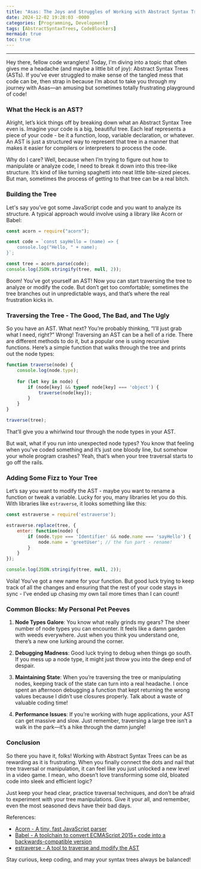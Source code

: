 ```yaml
---
title: "Asas: The Joys and Struggles of Working with Abstract Syntax Trees"
date: 2024-12-02 19:28:03 -0000
categories: [Programming, Development]
tags: [AbstractSyntaxTrees, CodeBlockers]
mermaid: true
toc: true
---
```


---

Hey there, fellow code wranglers! Today, I'm diving into a topic that often gives me a headache (and maybe a little bit of joy): Abstract Syntax Trees (ASTs). If you've ever struggled to make sense of the tangled mess that code can be, then strap in because I’m about to take you through my journey with Asas—an amusing but sometimes totally frustrating playground of code!

### What the Heck is an AST?

Alright, let’s kick things off by breaking down what an Abstract Syntax Tree even is. Imagine your code is a big, beautiful tree. Each leaf represents a piece of your code - be it a function, loop, variable declaration, or whatever. An AST is just a structured way to represent that tree in a manner that makes it easier for compilers or interpreters to process the code. 

Why do I care? Well, because when I’m trying to figure out how to manipulate or analyze code, I need to break it down into this tree-like structure. It’s kind of like turning spaghetti into neat little bite-sized pieces. But man, sometimes the process of getting to that tree can be a real bitch.

### Building the Tree

Let's say you’ve got some JavaScript code and you want to analyze its structure. A typical approach would involve using a library like Acorn or Babel:

```javascript
const acorn = require("acorn");

const code = `const sayHello = (name) => {
    console.log("Hello, " + name);
}`;

const tree = acorn.parse(code);
console.log(JSON.stringify(tree, null, 2));
```

Boom! You’ve got yourself an AST! Now you can start traversing the tree to analyze or modify the code. But don’t get too comfortable; sometimes the tree branches out in unpredictable ways, and that’s where the real frustration kicks in.

### Traversing the Tree - The Good, The Bad, and The Ugly

So you have an AST. What next? You’re probably thinking, “I’ll just grab what I need, right?” Wrong! Traversing an AST can be a hell of a ride. There are different methods to do it, but a popular one is using recursive functions. Here’s a simple function that walks through the tree and prints out the node types:

```javascript
function traverse(node) {
    console.log(node.type);
    
    for (let key in node) {
        if (node[key] && typeof node[key] === 'object') {
            traverse(node[key]);
        }
    }
}

traverse(tree);
```

That’ll give you a whirlwind tour through the node types in your AST. 

But wait, what if you run into unexpected node types? You know that feeling when you've coded something and it’s just one bloody line, but somehow your whole program crashes? Yeah, that’s when your tree traversal starts to go off the rails. 

### Adding Some Fizz to Your Tree

Let’s say you want to modify the AST - maybe you want to rename a function or tweak a variable. Lucky for you, many libraries let you do this. With libraries like `estraverse`, it looks something like this:

```javascript
const estraverse = require('estraverse');

estraverse.replace(tree, {
    enter: function(node) {
        if (node.type === 'Identifier' && node.name === 'sayHello') {
            node.name = 'greetUser'; // the fun part - rename!
        }
    }
});

console.log(JSON.stringify(tree, null, 2));
```

Voila! You’ve got a new name for your function. But good luck trying to keep track of all the changes and ensuring that the rest of your code stays in sync - I’ve ended up chasing my own tail more times than I can count!

### Common Blocks: My Personal Pet Peeves

1. **Node Types Galore**: You know what really grinds my gears? The sheer number of node types you can encounter. It feels like a damn garden with weeds everywhere. Just when you think you understand one, there’s a new one lurking around the corner.

2. **Debugging Madness**: Good luck trying to debug when things go south. If you mess up a node type, it might just throw you into the deep end of despair. 

3. **Maintaining State**: When you’re traversing the tree or manipulating nodes, keeping track of the state can turn into a real headache. I once spent an afternoon debugging a function that kept returning the wrong values because I didn’t use closures properly. Talk about a waste of valuable coding time!

4. **Performance Issues**: If you’re working with huge applications, your AST can get massive and slow. Just remember, traversing a large tree isn’t a walk in the park—it’s a hike through the damn jungle!

### Conclusion

So there you have it, folks! Working with Abstract Syntax Trees can be as rewarding as it is frustrating. When you finally connect the dots and nail that tree traversal or manipulation, it can feel like you just unlocked a new level in a video game. I mean, who doesn’t love transforming some old, bloated code into sleek and efficient logic?

Just keep your head clear, practice traversal techniques, and don’t be afraid to experiment with your tree manipulations. Give it your all, and remember, even the most seasoned devs have their bad days. 

References:
- [Acorn - A tiny, fast JavaScript parser](https://github.com/acornjs/acorn)
- [Babel - A toolchain to convert ECMAScript 2015+ code into a backwards-compatible version](https://babeljs.io/)
- [estraverse - A tool to traverse and modify the AST](https://github.com/estools/estraverse) 

Stay curious, keep coding, and may your syntax trees always be balanced!

